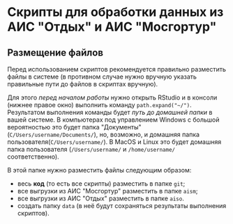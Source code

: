# Скрипты для обработки данных из АИС "Отдых" и АИС "Мосгортур"

## Размещение файлов

Перед использованием скриптов рекомендуется правильно разместить
файлы в системе (в противном случае нужно вручную указать правильные
пути до файлов в скриптах вручную).

Для этого _перед началом работы_ нужно открыть RStudio и в консоли
(нижнее правое окно) выполнить команду `path.expand("~/")`.
Результатом выполнения команды будет _путь до домашней папки_ в вашей
системе. В компьютерах под управлением Windows с большой вероятностью
это будет папка "Документы" (`C/Users/username/Documents/`), но,
возможно, и домашняя папка пользователя(`C/Users/username/`). В MacOS
и Linux это будет домашняя папка пользователя (`/Users/username/` и
`/home/username/` соответственно).

В этой папке нужно разместить файлы следующим образом:

- весь **код** (то есть все скрипты) разместить в папке `git`;
- все выгрузки из АИС "Мосгортур" разместить в папке `aism`;
- все выгрузки из АИС "Отдых" разместить в папке `aiso`.
- создать папку `data` (в неё будут сохраняться результаты выполнения
  скриптов).

